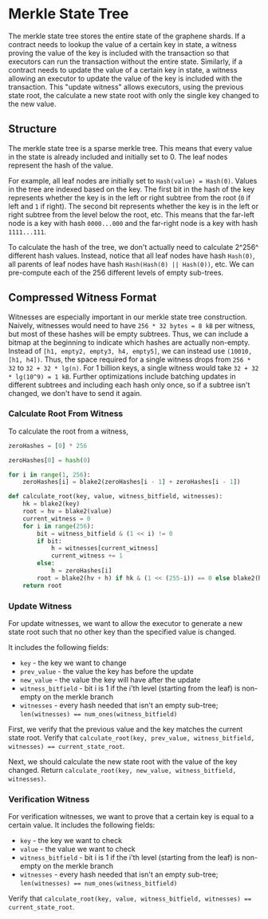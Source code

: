 # Merkle State Tree

The merkle state tree stores the entire state of the graphene shards. If a contract needs to lookup the value of a certain key in state, a witness proving the value of the key is included with the transaction so that executors can run the transaction without the entire state. Similarly, if a contract needs to update the value of a certain key in state, a witness allowing an executor to update the value of the key is included with the transaction. This "update witness" allows executors, using the previous state root, the calculate a new state root with only the single key changed to the new value.

## Structure

The merkle state tree is a sparse merkle tree. This means that every value in the state is already included and initially set to 0. The leaf nodes represent the hash of the value.

For example, all leaf nodes are initially set to `Hash(value) = Hash(0)`. Values in the tree are indexed based on the key. The first bit in the hash of the key represents whether the key is in the left or right subtree from the root (`0` if left and `1` if right). The second bit represents whether the key is in the left or right subtree from the level below the root, etc. This means that the far-left node is a key with hash `0000...000` and the far-right node is a key with hash `1111...111`.

To calculate the hash of the tree, we don't actually need to calculate 2^256^ different hash values. Instead, notice that all leaf nodes have hash `Hash(0)`, all parents of leaf nodes have hash `Hash(Hash(0) || Hash(0))`, etc. We can pre-compute each of the 256 different levels of empty sub-trees.

## Compressed Witness Format

Witnesses are especially important in our merkle state tree construction. Naively, witnesses would need to have `256 * 32 bytes = 8 kB` per witness, but most of these hashes will be empty subtrees. Thus, we can include a bitmap at the beginning to indicate which hashes are actually non-empty. Instead of `[h1, empty2, empty3, h4, empty5]`, we can instead use `(10010, [h1, h4])`. Thus, the space required for a single witness drops from `256 * 32` to `32 + 32 * lg(n)`. For 1 billion keys, a single witness would take `32 + 32 * lg(10^9) = 1 kB`. Further optimizations include batching updates in different subtrees and including each hash only once, so if a subtree isn't changed, we don't have to send it again.

### Calculate Root From Witness

To calculate the root from a witness,

```python
zeroHashes = [0] * 256

zeroHashes[0] = hash(0)

for i in range(1, 256):
    zeroHashes[i] = blake2(zeroHashes[i - 1] + zeroHashes[i - 1])

def calculate_root(key, value, witness_bitfield, witnesses):
    hk = blake2(key)
    root = hv = blake2(value)
    current_witness = 0
    for i in range(256):
        bit = witness_bitfield & (1 << i) != 0
        if bit:
            h = witnesses[current_witness]
            current_witness += 1
        else:
            h = zeroHashes[i]
        root = blake2(hv + h) if hk & (1 << (255-i)) == 0 else blake2(h + hv)
    return root

```



### Update Witness

For update witnesses, we want to allow the executor to generate a new state root such that no other key than the specified value is changed.

It includes the following fields:

- `key` - the key we want to change
- `prev_value` - the value the key has before the update
- `new_value` - the value the key will have after the update
- `witness_bitfield` - bit i is 1 if the i'th level (starting from the leaf) is non-empty on the merkle branch
- `witnesses` - every hash needed that isn't an empty sub-tree; `len(witnesses) == num_ones(witness_bitfield)`

First, we verify that the previous value and the key matches the current state root. Verify that `calculate_root(key, prev_value, witness_bitfield, witnesses) == current_state_root`.

Next, we should calculate the new state root with the value of the key changed. Return `calculate_root(key, new_value, witness_bitfield, witnesses)`.

### Verification Witness

For verification witnesses, we want to prove that a certain key is equal to a certain value. It includes the following fields:

- `key` - the key we want to check
- `value` - the value we want to check
- `witness_bitfield` - bit i is 1 if the i'th level (starting from the leaf) is non-empty on the merkle branch
- `witnesses` - every hash needed that isn't an empty sub-tree; `len(witnesses) == num_ones(witness_bitfield)`

Verify that `calculate_root(key, value, witness_bitfield, witnesses) == current_state_root`.
